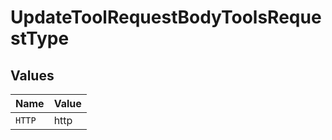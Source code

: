 # UpdateToolRequestBodyToolsRequestType


## Values

| Name   | Value  |
| ------ | ------ |
| `HTTP` | http   |